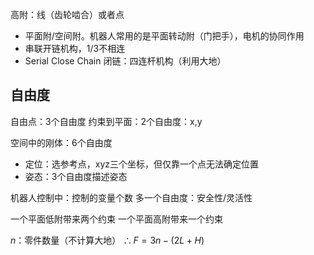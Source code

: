 高附：线（齿轮啮合）或者点

- 平面附/空间附。机器人常用的是平面转动附（门把手），电机的协同作用
- 串联开链机构，1/3不相连
- Serial Close Chain 闭链：四连杆机构（利用大地）

## 自由度

自由点：3个自由度
约束到平面：2个自由度：x,y

空间中的刚体：6个自由度

- 定位：选参考点，xyz三个坐标，但仅靠一个点无法确定位置
- 姿态：3个自由度描述姿态

机器人控制中：控制的变量个数
多一个自由度：安全性/灵活性

一个平面低附带来两个约束
一个平面高附带来一个约束

$n$：零件数量（不计算大地）
$\therefore F=3n-(2L+H)$


